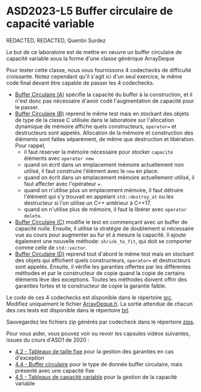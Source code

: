 # ASD2023-L5 Buffer circulaire de capacité variable

REDACTED, REDACTED, Quentin Surdez

Le but de ce laboratoire est de mettre en oeuvre un buffer circulaire de capacité variable sous la forme d'une classe générique ArrayDeque<T>

Pour tester cette classe, nous vous fournissons 4 codechecks de difficulté croissante. Notez cependant qu'il s'agit ici d'un seul exercice, le même code final devant être capable de passer les 4 codechecks.

* [Buffer Circulaire (A)](https://codecheck.io/files/2304190927dre4qi4nm4rck8d0aysa5k19x) spécifie la capacité
  du buffer à la construction, et il n'est donc pas nécessaire d'avoir codé l'augmentation de capacité pour le
  passer.
* [Buffer Circulaire (B)](https://codecheck.io/files/230419094189mnnu2oo8gylwfso0yfv1a4v)
  reprend le même test mais en stockant des objets de type de la classe C utilisée dans le
  laboratoire sur l'allocation dynamique de mémoire affiche quels constructeurs,
  `operator=` et destructeurs sont appelés. Allocation de la mémoire et construction des
  éléments sont faites séparément, de même que destruction et libération. Pour rappel,
  * il faut réserver la mémoire nécessaire pour stocker `capacité` éléments avec `operator new`
  * quand on écrit dans un emplacement mémoire actuellement non utilisé, il faut construire l'élément avec le `new` en place.
  * quand on écrit dans un emplacement mémoire actuellement utilisé, il faut affecter avec l'opérateur `=`.
  * quand on n'utilise plus un emplacement mémoire, il faut détruire l'élément qui s'y trouvait en appelant `std::destroy_at` ou les destructeur si l'on utilise un C++ antérieur à C++17.
  * quand on n'utilise plus de mémoire, il faut la libérer avec `operator delete`.
* [Buffer Circulaire (C)](https://codecheck.io/files/23041909408un8f812mkkntod3lxsyvyifr)
  modifie le test en commençant avec un buffer de capacité nulle. Ensuite, il utilise
  la stratégie de doublement si nécessaire vue au cours pour augmenter au fur et à mesure
  la capacité. Il ajoute également une nouvelle méthode: `shrink_to_fit`, qui doit se
  comporter comme celle de `std::vector`.
* [Buffer Circulaire (D)](https://codecheck.io/files/2304190922269na4wfdq2h3632mno34pp0j)
  reprend tout d'abord le même test mais en stockant des objets qui affichent quels
  constructeurs, `operator=` et destructeurs sont appelés. Ensuite, il vérifie les
  garanties offertes par les différentes méthodes et par le constructeur de copie
  quand la copie de certains éléments lève des exceptions. Toutes les méthodes doivent
  offrir des garanties fortes et le constructeur de copie la garantie faible.

Le code de ces 4 codechecks est disponible dans le répertoire [src](./src). Modifiez uniquement le fichier [ArrayDeque.h](./src/ArrayDeque.h). La sortie attendue de chacun des ces tests est disponible dans le répertoire [txt](./txt).

Sauvegardez les fichiers zip générés par codecheck dans le répertoire [zips](./zips).

Pour vous aider, vous pouvez voir ou revoir les capsules vidéos suivantes, issues du cours d'ASD1 de 2020 :

* [4.2 - Tableaux de taille fixe](https://tinyurl.com/yc88dntx) pour la gestion des garanties
  en cas d'exception
* [4.4 - Buffer circulaire](https://tinyurl.com/y9fb3bmm) pour le type de donnée buffer circulaire,
  mais présenté avec une capacité fixe
* [4.5 - Tableaux de capacité variable](https://tinyurl.com/yctdn646) pour la gestion de la
  capacité variable